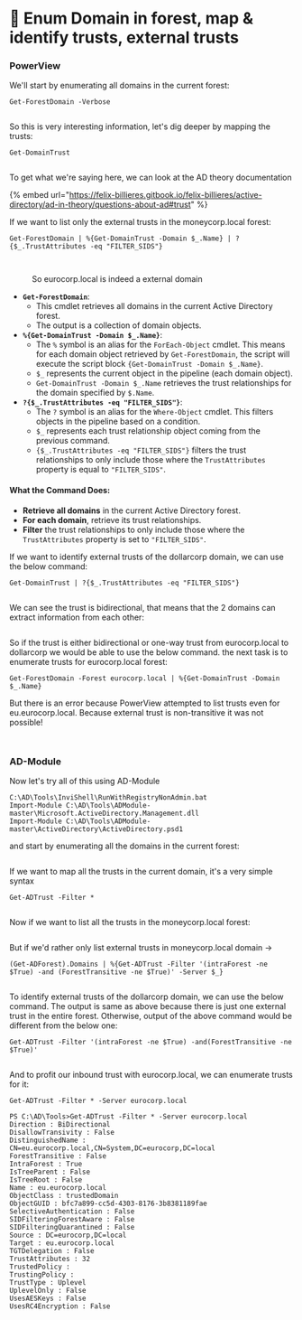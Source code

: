 # 🌲 Enum Domain in forest, map & identify trusts, external trusts

### PowerView

We'll start by enumerating all domains in the current forest:

```
Get-ForestDomain -Verbose
```

<figure><img src="../../.gitbook/assets/image (1059).png" alt=""><figcaption></figcaption></figure>

So this is very interesting information, let's dig deeper by mapping the trusts:

```
Get-DomainTrust
```

<figure><img src="../../.gitbook/assets/image (1060).png" alt=""><figcaption></figcaption></figure>

To get what we're saying here, we can look at the AD theory documentation&#x20;

{% embed url="https://felix-billieres.gitbook.io/felix-billieres/active-directory/ad-in-theory/questions-about-ad#trust" %}

If we want to list only the external trusts in the moneycorp.local forest:

```
Get-ForestDomain | %{Get-DomainTrust -Domain $_.Name} | ?{$_.TrustAttributes -eq "FILTER_SIDS"}
```

<figure><img src="../../.gitbook/assets/image (1061).png" alt=""><figcaption></figcaption></figure>

<figure><img src="../../.gitbook/assets/image (1082).png" alt=""><figcaption><p>So eurocorp.local is indeed a external domain</p></figcaption></figure>

* **`Get-ForestDomain`**:
  * This cmdlet retrieves all domains in the current Active Directory forest.
  * The output is a collection of domain objects.
* **`%{Get-DomainTrust -Domain $_.Name}`**:
  * The `%` symbol is an alias for the `ForEach-Object` cmdlet. This means for each domain object retrieved by `Get-ForestDomain`, the script will execute the script block `{Get-DomainTrust -Domain $_.Name}`.
  * `$_` represents the current object in the pipeline (each domain object).
  * `Get-DomainTrust -Domain $_.Name` retrieves the trust relationships for the domain specified by `$.Name`.
* **`?{$_.TrustAttributes -eq "FILTER_SIDS"}`**:
  * The `?` symbol is an alias for the `Where-Object` cmdlet. This filters objects in the pipeline based on a condition.
  * `$_` represents each trust relationship object coming from the previous command.
  * `{$_.TrustAttributes -eq "FILTER_SIDS"}` filters the trust relationships to only include those where the `TrustAttributes` property is equal to `"FILTER_SIDS"`.

#### What the Command Does:

* **Retrieve all domains** in the current Active Directory forest.
* **For each domain**, retrieve its trust relationships.
* **Filter** the trust relationships to only include those where the `TrustAttributes` property is set to `"FILTER_SIDS"`.

If we want to identify external trusts of the dollarcorp domain, we can use the below command:

```
Get-DomainTrust | ?{$_.TrustAttributes -eq "FILTER_SIDS"}
```

<figure><img src="../../.gitbook/assets/image (12) (1) (1).png" alt=""><figcaption></figcaption></figure>

We can see the trust is bidirectional, that means that the 2 domains can extract information from each other:

<figure><img src="../../.gitbook/assets/image (1) (1) (1) (1) (1) (1) (1) (1) (1) (1) (1) (1) (1) (1) (1) (1) (1) (1) (1) (1) (1) (1) (1) (1) (1) (1) (1) (1) (1) (1) (1) (1) (1) (1) (1).png" alt=""><figcaption></figcaption></figure>

So if the trust is either bidirectional or one-way trust from eurocorp.local to dollarcorp we would be able to use the below command. the next task is to enumerate trusts for eurocorp.local forest:

```
Get-ForestDomain -Forest eurocorp.local | %{Get-DomainTrust -Domain $_.Name}
```

But there is an error because PowerView attempted to list trusts even for eu.eurocorp.local. Because external trust is non-transitive it was not possible!

<figure><img src="../../.gitbook/assets/image (1083).png" alt=""><figcaption></figcaption></figure>

<figure><img src="../../.gitbook/assets/image (2) (1) (1) (1) (1) (1) (1) (1) (1) (1) (1) (1) (1) (1) (1) (1) (1) (1) (1) (1) (1) (1) (1) (1) (1) (1) (1) (1) (1) (1) (1) (1).png" alt=""><figcaption></figcaption></figure>

### AD-Module

Now let's try all of this using AD-Module&#x20;

```
C:\AD\Tools\InviShell\RunWithRegistryNonAdmin.bat
Import-Module C:\AD\Tools\ADModule-master\Microsoft.ActiveDirectory.Management.dll
Import-Module C:\AD\Tools\ADModule-master\ActiveDirectory\ActiveDirectory.psd1
```

and start by enumerating all the domains in the current forest:

<figure><img src="../../.gitbook/assets/image (3) (1) (1) (1) (1) (1) (1) (1) (1) (1) (1) (1) (1) (1) (1) (1) (1) (1) (1) (1) (1) (1) (1) (1) (1) (1) (1).png" alt=""><figcaption></figcaption></figure>

If we want to map all the trusts in the current domain, it's a very simple syntax

```
Get-ADTrust -Filter * 
```

<figure><img src="../../.gitbook/assets/image (4) (1) (1) (1) (1) (1) (1) (1) (1) (1) (1) (1) (1) (1) (1) (1) (1) (1) (1) (1) (1) (1) (1).png" alt=""><figcaption></figcaption></figure>

Now if we want to list all the trusts in the moneycorp.local forest:

<figure><img src="../../.gitbook/assets/image (5) (1) (1) (1) (1) (1) (1) (1) (1) (1) (1) (1) (1) (1) (1) (1) (1) (1) (1) (1) (1) (1).png" alt=""><figcaption></figcaption></figure>

But if we'd rather only list external trusts in moneycorp.local domain ->

```
(Get-ADForest).Domains | %{Get-ADTrust -Filter '(intraForest -ne $True) -and (ForestTransitive -ne $True)' -Server $_} 
```

<figure><img src="../../.gitbook/assets/image (6) (1) (1) (1) (1) (1) (1) (1) (1) (1) (1) (1) (1) (1) (1) (1) (1) (1) (1) (1).png" alt=""><figcaption></figcaption></figure>

To identify external trusts of the dollarcorp domain, we can use the below command. The output is same as above because there is just one external trust in the entire forest. Otherwise, output of the above command would be different from the below one:

```
Get-ADTrust -Filter '(intraForest -ne $True) -and(ForestTransitive -ne $True)' 
```

<figure><img src="../../.gitbook/assets/image (7) (1) (1) (1) (1) (1) (1) (1) (1) (1) (1) (1) (1) (1) (1) (1) (1) (1).png" alt=""><figcaption></figcaption></figure>

And to profit our inbound trust with eurocorp.local, we can enumerate trusts for it:

```
Get-ADTrust -Filter * -Server eurocorp.local
```

```
PS C:\AD\Tools>Get-ADTrust -Filter * -Server eurocorp.local     
Direction : BiDirectional
DisallowTransivity : False
DistinguishedName : CN=eu.eurocorp.local,CN=System,DC=eurocorp,DC=local
ForestTransitive : False
IntraForest : True
IsTreeParent : False
IsTreeRoot : False
Name : eu.eurocorp.local
ObjectClass : trustedDomain
ObjectGUID : bfc7a899-cc5d-4303-8176-3b8381189fae
SelectiveAuthentication : False
SIDFilteringForestAware : False
SIDFilteringQuarantined : False
Source : DC=eurocorp,DC=local
Target : eu.eurocorp.local
TGTDelegation : False
TrustAttributes : 32
TrustedPolicy :
TrustingPolicy :
TrustType : Uplevel
UplevelOnly : False
UsesAESKeys : False
UsesRC4Encryption : False
```
